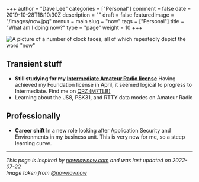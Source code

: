 +++
author = "Dave Lee"
categories = ["Personal"]
comment = false
date = 2019-10-28T18:10:30Z
description = ""
draft = false
featuredImage = "/images/now.jpg"
menus = main
slug = "now"
tags = ["Personal"]
title = "What am I doing now?"
type = "page"
weight = 10
+++

![A picture of a number of clock faces, all of which repeatedly depict the word "now"](/images/now.jpg)

## Transient stuff

* **Still studying for my [Intermediate Amateur Radio license](https://www.oarc.uk/intermediate)**
Having achieved my Foundation license in April, it seemed logical to progress to Intermediate.  Find me on [QRZ (M7TLB)](https://qrz.com/db/M7TLB)
* Learning about the JS8, PSK31, and RTTY data modes on Amateur Radio

## Professionally

* **Career shift**
In a new role looking after Application Security and Environments in my business unit.  This is very new for me, so a steep learning curve.

---

_This page is inspired by [nownownow.com](https://nownownow.com) and was last updated on 2022-07-22_  
_Image taken from [@nownownow](https://twitter.com/NowNowNow)_
